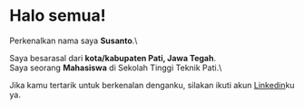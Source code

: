 # Halo semua! 

Perkenalkan nama saya **Susanto**.\

Saya besarasal dari **kota/kabupaten Pati, Jawa Tegah**.\
Saya seorang **Mahasiswa** di Sekolah Tinggi Teknik Pati.\

Jika kamu tertarik untuk berkenalan denganku, silakan ikuti akun [Linkedin](https://www.linkedin.com/in/susanto-sus-24b572223/)ku ya.


